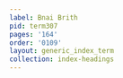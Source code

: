 ```yaml
---
label: Bnai Brith
pid: term307
pages: '164'
order: '0109'
layout: generic_index_term
collection: index-headings
---
```

